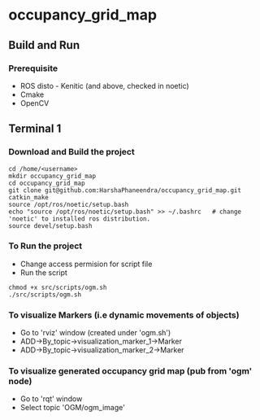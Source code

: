 # occupancy_grid_map 

## Build and Run
### Prerequisite 
* ROS disto - Kenitic (and above, checked in noetic)
* Cmake
* OpenCV 

## Terminal 1
### Download and Build the project
```
cd /home/<username>
mkdir occupancy_grid_map
cd occupancy_grid_map
git clone git@github.com:HarshaPhaneendra/occupancy_grid_map.git
catkin_make
source /opt/ros/noetic/setup.bash
echo "source /opt/ros/noetic/setup.bash" >> ~/.bashrc   # change 'noetic' to installed ros distribution.
source devel/setup.bash
```
### To Run the project
* Change access permision for script file 
* Run the script
```
chmod +x src/scripts/ogm.sh       
./src/scripts/ogm.sh
```
### To visualize Markers (i.e dynamic movements of objects)
* Go to 'rviz' window (created under 'ogm.sh')
* ADD->By_topic->visualization_marker_1->Marker
* ADD->By_topic->visualization_marker_2->Marker

### To visualize generated occupancy grid map (pub from 'ogm' node)
* Go to 'rqt' window 
* Select topic 'OGM/ogm_image'

